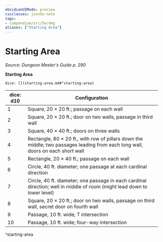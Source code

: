 ```yaml
---
obsidianUIMode: preview
cssclasses: json5e-note
tags:
- compendium/src/5e/dmg
aliases: ["Starting Area"]
---
```

# Starting Area
*Source: Dungeon Master's Guide p. 290* 

**Starting Area**

`dice: [](starting-area.md#^starting-area)`

| dice: d10 | Configuration |
|-----------|---------------|
| 1 | Square, 20 × 20 ft.; passage on each wall |
| 2 | Square, 20 × 20 ft.; door on two walls, passage in third wall |
| 3 | Square, 40 × 40 ft.; doors on three walls |
| 4 | Rectangle, 80 × 20 ft., with row of pillars down the middle; two passages leading from each long wall, doors on each short wall |
| 5 | Rectangle, 20 × 40 ft.; passage on each wall |
| 6 | Circle, 40 ft. diameter; one passage at each cardinal direction |
| 7 | Circle, 40 ft. diameter; one passage in each cardinal direction; well in middle of room (might lead down to lower level) |
| 8 | Square, 20 × 20 ft.; door on two walls, passage on third wall, secret door on fourth wall |
| 9 | Passage, 10 ft. wide; T intersection |
| 10 | Passage, 10 ft. wide; four-way intersection |
^starting-area